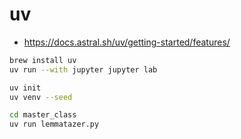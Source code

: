 # uv

- https://docs.astral.sh/uv/getting-started/features/

```sh
brew install uv
uv run --with jupyter jupyter lab

uv init
uv venv --seed

cd master_class
uv run lemmatazer.py
```
